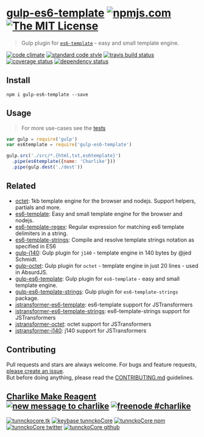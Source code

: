 # [gulp-es6-template][author-www-url] [![npmjs.com][npmjs-img]][npmjs-url] [![The MIT License][license-img]][license-url] 

> Gulp plugin for [`es6-template`](https://github.com/tunnckoCore/es6-template) - easy and small template engine.

[![code climate][codeclimate-img]][codeclimate-url] [![standard code style][standard-img]][standard-url] [![travis build status][travis-img]][travis-url] [![coverage status][coveralls-img]][coveralls-url] [![dependency status][david-img]][david-url]


## Install
```
npm i gulp-es6-template --save
```


## Usage
> For more use-cases see the [tests](./test.js)

```js
var gulp = require('gulp')
var es6template = require('gulp-es6-template')

gulp.src('./src/*.{html,txt,es6template}')
  .pipe(es6template({name: 'Charlike'}))
  .pipe(gulp.dest('./dest'))
```


## Related
- [octet](https://github.com/tunnckoCore/octet): 1kb template engine for the browser and nodejs. Support helpers, partials and more.
- [es6-template](https://github.com/tunnckoCore/es6-template): Easy and small template engine for the browser and nodejs.
- [es6-template-regex](https://github.com/jonschlinkert/es6-template-regex): Regular expression for matching es6 template delimiters in a string.
- [es6-template-strings](https://github.com/medikoo/es6-template-strings): Compile and resolve template strings notation as specified in ES6
- [gulp-j140](https://github.com/tunnckoCore/gulp-j140): Gulp plugin for `j140` - template engine in 140 bytes by @jed Schmidt.
- [gulp-octet](https://github.com/tunnckoCore/gulp-octet): Gulp plugin for `octet` - template engine in just 20 lines - used in AbsurdJS.
- [gulp-es6-template](https://github.com/tunnckoCore/gulp-es6-template): Gulp plugin for `es6-template` - easy and small template engine.
- [gulp-es6-template-strings](https://github.com/tunnckoCore/gulp-es6-template-strings): Gulp plugin for `es6-template-strings` package.
- [jstransformer-es6-template](https://github.com/tunnckoCore/jstransformer-es6-template): es6-template support for JSTransformers
- [jstransformer-es6-template-strings](https://github.com/jstransformers/jstransformer-es6-template-strings): es6-template-strings support for JSTransformers
- [jstransformer-octet](https://github.com/jstransformers/jstransformer-octet): octet support for JSTransformers
- [jstransformer-j140](https://github.com/tunnckoCore/jstransformer-j140): j140 support for JSTransformers


## Contributing
Pull requests and stars are always welcome. For bugs and feature requests, [please create an issue](https://github.com/tunnckoCore/gulp-es6-template/issues/new).  
But before doing anything, please read the [CONTRIBUTING.md](./CONTRIBUTING.md) guidelines.


## [Charlike Make Reagent](http://j.mp/1stW47C) [![new message to charlike][new-message-img]][new-message-url] [![freenode #charlike][freenode-img]][freenode-url]

[![tunnckocore.tk][author-www-img]][author-www-url] [![keybase tunnckoCore][keybase-img]][keybase-url] [![tunnckoCore npm][author-npm-img]][author-npm-url] [![tunnckoCore twitter][author-twitter-img]][author-twitter-url] [![tunnckoCore github][author-github-img]][author-github-url]


[npmjs-url]: https://www.npmjs.com/package/gulp-es6-template
[npmjs-img]: https://img.shields.io/npm/v/gulp-es6-template.svg?label=gulp-es6-template

[license-url]: https://github.com/tunnckoCore/gulp-es6-template/blob/master/LICENSE.md
[license-img]: https://img.shields.io/badge/license-MIT-blue.svg


[codeclimate-url]: https://codeclimate.com/github/tunnckoCore/gulp-es6-template
[codeclimate-img]: https://img.shields.io/codeclimate/github/tunnckoCore/gulp-es6-template.svg

[travis-url]: https://travis-ci.org/tunnckoCore/gulp-es6-template
[travis-img]: https://img.shields.io/travis/tunnckoCore/gulp-es6-template.svg

[coveralls-url]: https://coveralls.io/r/tunnckoCore/gulp-es6-template
[coveralls-img]: https://img.shields.io/coveralls/tunnckoCore/gulp-es6-template.svg

[david-url]: https://david-dm.org/tunnckoCore/gulp-es6-template
[david-img]: https://img.shields.io/david/tunnckoCore/gulp-es6-template.svg

[standard-url]: https://github.com/feross/standard
[standard-img]: https://img.shields.io/badge/code%20style-standard-brightgreen.svg


[author-www-url]: http://www.tunnckocore.tk
[author-www-img]: https://img.shields.io/badge/www-tunnckocore.tk-fe7d37.svg

[keybase-url]: https://keybase.io/tunnckoCore
[keybase-img]: https://img.shields.io/badge/keybase-tunnckoCore-8a7967.svg

[author-npm-url]: https://www.npmjs.com/~tunnckoCore
[author-npm-img]: https://img.shields.io/badge/npm-~tunnckocore-cb3837.svg

[author-twitter-url]: https://twitter.com/tunnckoCore
[author-twitter-img]: https://img.shields.io/badge/twitter-@tunnckoCore-55acee.svg

[author-github-url]: https://github.com/tunnckoCore
[author-github-img]: https://img.shields.io/badge/github-@tunnckoCore-4183c4.svg

[freenode-url]: http://webchat.freenode.net/?channels=charlike
[freenode-img]: https://img.shields.io/badge/freenode-%23charlike-5654a4.svg

[new-message-url]: https://github.com/tunnckoCore/ama
[new-message-img]: https://img.shields.io/badge/ask%20me-anything-green.svg